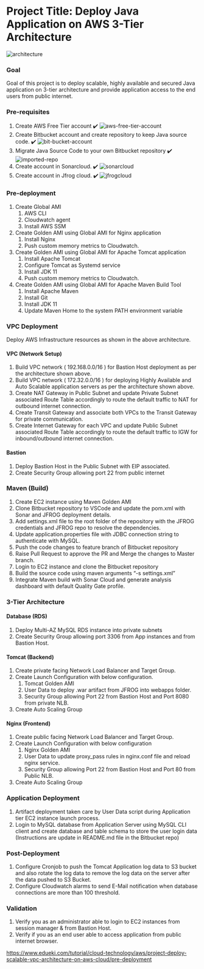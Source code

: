 # Project Title: Deploy Java Application on AWS 3-Tier Architecture
![architecture](https://github.com/zeemah/aws-devops-portfolio-projects/blob/main/project-5-deploy-java-app-on-aws-3-tier-architecture/architectural-design.png)
### Goal

Goal of this project is to deploy scalable, highly available and secured Java application on 3-tier architecture and provide application access to the end users from public internet.
    
### Pre-requisites

1. Create AWS Free Tier account ✔️
![aws-free-tier-account](image.png)
2. Create Bitbucket account and create repository to keep Java source code. ✔️
![bit-bucket-account](image.png)
3. Migrate Java Source Code to your own Bitbucket repository ✔️
![imported-repo](image.png)
4. Create account in Sonarcloud. ✔️
![sonarcloud](image-1.png)
5. Create account in Jfrog cloud. ✔️
![jfrogcloud](image-2.png) 

### Pre-deployment

1. Create Global AMI
    1. AWS CLI
    2. Cloudwatch agent
    3. Install AWS SSM  
2. Create Golden AMI using Global AMI for Nginx application
    1. Install Nginx
    2. Push custom memory metrics to Cloudwatch.
3. Create Golden AMI using Global AMI for Apache Tomcat application
    1. Install Apache Tomcat
    2. Configure Tomcat as Systemd service
    3. Install JDK 11
    4. Push custom memory metrics to Cloudwatch.
4. Create Golden AMI using Global AMI for Apache Maven Build Tool
    1. Install Apache Maven
    2. Install Git
    3. Install JDK 11
    4. Update Maven Home to the system PATH environment variable

### VPC Deployment

Deploy AWS Infrastructure resources as shown in the above architecture.

#### VPC (Network Setup)

1. Build VPC network ( 192.168.0.0/16 ) for Bastion Host deployment as per the architecture shown above.
2. Build VPC network ( 172.32.0.0/16 ) for deploying Highly Available and Auto Scalable application servers as per the architecture shown above.
3. Create NAT Gateway in Public Subnet and update Private Subnet associated Route Table accordingly to route the default traffic to NAT for outbound internet connection.
4. Create Transit Gateway and associate both VPCs to the Transit Gateway  for private communication.
5. Create Internet Gateway for each VPC and update Public Subnet associated Route Table accordingly to route the default traffic to IGW for inbound/outbound internet connection.

#### Bastion

1. Deploy Bastion Host in the Public Subnet with EIP associated.
2. Create Security Group allowing port 22 from public internet


### Maven (Build)

1. Create EC2 instance using Maven Golden AMI
2. Clone Bitbucket repository to VSCode and update the pom.xml with Sonar and JFROG deployment details.
3. Add settings.xml file to the root folder of the repository with the JFROG credentials and JFROG repo to resolve the dependencies.
4. Update application.properties file with JDBC connection string to authenticate with MySQL.
5. Push the code changes to feature branch of Bitbucket repository
6. Raise Pull Request to approve the PR and Merge the changes to Master branch.
7. Login to EC2 instance and clone the Bitbucket repository
8. Build the source code using  maven arguments “-s settings.xml”
9. Integrate Maven build with Sonar Cloud and generate analysis dashboard with default Quality Gate profile.

### 3-Tier Architecture

#### Database (RDS)

1. Deploy Multi-AZ MySQL RDS instance into private subnets
2. Create Security Group allowing port 3306 from App instances and from Bastion Host.

#### Tomcat (Backend)

1. Create private facing Network Load Balancer and Target Group.
2. Create Launch Configuration with below configuration.
    1. Tomcat Golden AMI
    2. User Data to deploy .war artifact from JFROG into webapps folder.
    3. Security Group allowing Port 22 from Bastion Host and Port 8080 from private NLB.
3. Create Auto Scaling Group

#### Nginx (Frontend)

1. Create public facing Network Load Balancer and Target Group.
2. Create Launch Configuration with below configuration
    1. Nginx Golden AMI
    2. User Data to update proxy_pass rules in nginx.conf file and reload nginx service.
    3. Security Group allowing Port 22 from Bastion Host and Port 80 from Public NLB.
3. Create Auto Scaling Group

### Application Deployment

1. Artifact deployment taken care by User Data script during  Application tier EC2 instance launch process.
 2. Login to MySQL database from Application Server using MySQL CLI client and create database and table schema to store the user login data (Instructions are update in README.md file in the Bitbucket repo)

### Post-Deployment
1. Configure Cronjob to push the Tomcat Application log data to S3 bucket and also rotate the log data to remove the log data on the server after the data pushed to S3 Bucket.
2. Configure Cloudwatch alarms to send E-Mail notification when database connections are more than 100 threshold.

### Validation
1. Verify you as an administrator able to login to EC2 instances from session manager & from Bastion Host.
2. Verify if you as an end user able to access application from public internet browser.

https://www.edueki.com/tutorial/cloud-technology/aws/project-deploy-scalable-vpc-architecture-on-aws-cloud/pre-deployment
